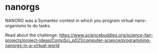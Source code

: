 # nanorgs
NANORG was a Symantec contest in which you program virtual nano-organisms to do tasks.

Read about the challenge: https://www.sciencebuddies.org/science-fair-projects/project-ideas/CompSci_p021/computer-science/programming-nanorgs-in-a-virtual-world
